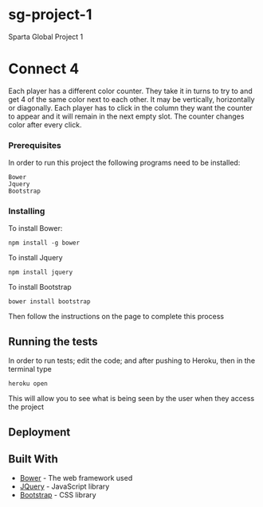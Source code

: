# sg-project-1
Sparta Global Project 1

# Connect 4

Each player has a different color counter. They take it in turns to try to and get 4 of the same color next to each other. It may be vertically, horizontally or diagonally.
Each player has to click in the column they want the counter to appear and it will remain in the next empty slot. The counter changes color after every click.

### Prerequisites

In order to run this project the following programs need to be installed:

```
Bower
Jquery
Bootstrap
```

### Installing

To install Bower:

```
npm install -g bower
```

To install Jquery

```
npm install jquery
```

To install Bootstrap

```
bower install bootstrap
```

Then follow the instructions on the page to complete this process

## Running the tests

In order to run tests; edit the code; and after pushing to Heroku, then in the terminal type
```
heroku open
```
This will allow you to see what is being seen by the user when they access the project

## Deployment

## Built With

* [Bower](https://bower.io) - The web framework used
* [JQuery](https://www.npmjs.com/package/jquery) - JavaScript library
* [Bootstrap](https://www.npmjs.com/package/bootstrap) - CSS library

<!-- ## Authors

* **Billie Thompson** - *Initial work* - [PurpleBooth](https://github.com/PurpleBooth)

See also the list of [contributors](https://github.com/your/project/contributors) who participated in this project.

## License

This project is licensed under the MIT License - see the [LICENSE.md](LICENSE.md) file for details

## Acknowledgments

* Hat tip to anyone who's code was used
* Inspiration
* etc -->
